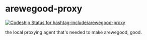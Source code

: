 arewegood-proxy
===========

[ ![Codeship Status for hashtag-include/arewegood-proxy](https://codeship.com/projects/d8e805d0-9e5e-0132-5fb8-6e77ea26735b/status?branch=master)](https://codeship.com/projects/64787)  
  
the local proxying agent that's needed to make arewegood, good.  
 

